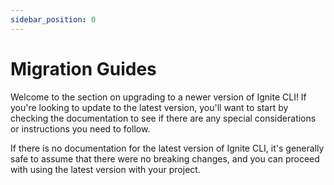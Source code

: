```yaml
---
sidebar_position: 0
---
```


# Migration Guides

Welcome to the section on upgrading to a newer version of Ignite CLI! If you're
looking to update to the latest version, you'll want to start by checking the
documentation to see if there are any special considerations or instructions you
need to follow.

If there is no documentation for the latest version of Ignite CLI, it's
generally safe to assume that there were no breaking changes, and you can
proceed with using the latest version with your project.